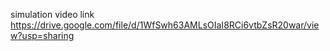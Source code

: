 simulation video link
[https://drive.google.com/file/d/1WfSwh63AMLsOIaI8RCi6vtbZsR20war/view?usp=sharing ](https://drive.google.com/file/d/1WfSw-h63AMLsOIaI8RCi6vtbZsR20war/view?usp=sharing)
